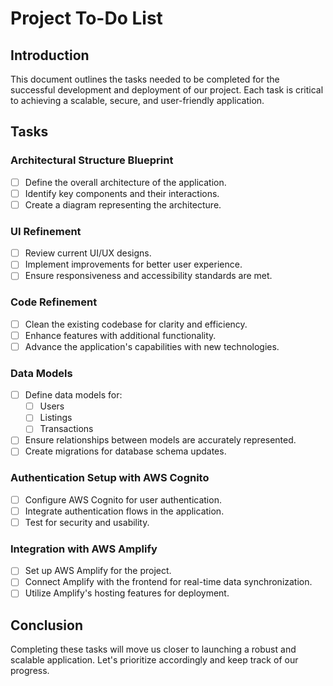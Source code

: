 # Project To-Do List

## Introduction
This document outlines the tasks needed to be completed for the successful development and deployment of our project. Each task is critical to achieving a scalable, secure, and user-friendly application.

## Tasks

### Architectural Structure Blueprint
- [ ] Define the overall architecture of the application.
- [ ] Identify key components and their interactions.
- [ ] Create a diagram representing the architecture.

### UI Refinement
- [ ] Review current UI/UX designs.
- [ ] Implement improvements for better user experience.
- [ ] Ensure responsiveness and accessibility standards are met.

### Code Refinement
- [ ] Clean the existing codebase for clarity and efficiency.
- [ ] Enhance features with additional functionality.
- [ ] Advance the application's capabilities with new technologies.

### Data Models
- [ ] Define data models for:
  - [ ] Users
  - [ ] Listings
  - [ ] Transactions
- [ ] Ensure relationships between models are accurately represented.
- [ ] Create migrations for database schema updates.

### Authentication Setup with AWS Cognito
- [ ] Configure AWS Cognito for user authentication.
- [ ] Integrate authentication flows in the application.
- [ ] Test for security and usability.

### Integration with AWS Amplify
- [ ] Set up AWS Amplify for the project.
- [ ] Connect Amplify with the frontend for real-time data synchronization.
- [ ] Utilize Amplify's hosting features for deployment.

## Conclusion
Completing these tasks will move us closer to launching a robust and scalable application. Let's prioritize accordingly and keep track of our progress.

